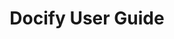 ---
caption: Docify
title: Docify User Guide
description: Explanation of concepts and usage scenario of Docify static site generator
image: 
order: 2
---
